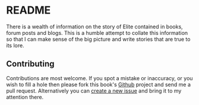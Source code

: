 # README

There is a wealth of information on the story of Elite contained in books, forum posts and blogs.  This is a humble attempt to collate this information so that I can make sense of the big picture and write stories that are true to its lore.

## Contributing

Contributions are most welcome.  If you spot a mistake or inaccuracy, or you wish to fill a hole then please fork this book's [Github](https://github.com/cmdrdahkron/elite-lore) project and send me a pull request.  Alternatively you can [create a new issue](https://github.com/cmdrdahkron/elite-lore/issues) and bring it to my attention there.
